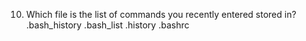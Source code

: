 10) Which file is the list of commands you recently entered stored in?
.bash_history
.bash_list
.history
.bashrc
